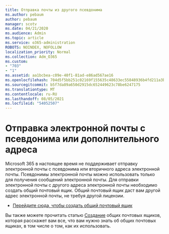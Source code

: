 ```yaml
---
title: Отправка почты из другого псевдонима
ms.author: pebaum
author: pebaum
manager: scotv
ms.date: 04/21/2020
ms.audience: Admin
ms.topic: article
ms.service: o365-administration
ROBOTS: NOINDEX, NOFOLLOW
localization_priority: Normal
ms.collection: Adm_O365
ms.custom:
- "703"
- "1"
ms.assetid: aa1bcbea-c09e-40f1-81ad-e86ad567ae16
ms.openlocfilehash: 704d5f5bb251c02169f155635c48633ec55848936b4fd211a3b2978811a45dc7
ms.sourcegitcommit: b5f7da89a650d2915dc652449623c78be6247175
ms.translationtype: MT
ms.contentlocale: ru-RU
ms.lasthandoff: 08/05/2021
ms.locfileid: "54052507"
---
```

# <a name="send-email-from-an-alias-or-secondary-address"></a>Отправка электронной почты с псевдонима или дополнительного адреса

Microsoft 365 в настоящее время не поддерживает отправку электронной почты с псевдонима или вторичного адреса электронной почты. Псевдонимы электронной почты можно использовать только для получения сообщений электронной почты. Для отправки электронной почты с другого адреса электронной почты необходимо создать общий почтовый ящик. Общий почтовый ящик даст вам другой адрес электронной почты, не требуя другой лицензии.
  
- [Перейдите сюда, чтобы создать общий почтовый ящик](https://portal.office.com/AdminPortal/Home#/AssistedGuide/addemailoptions)

Вы также можете прочитать статью [Создание](/microsoft-365/admin/email/create-a-shared-mailbox) общих почтовых ящиков, которая расскажет вам все, что вам нужно знать об общих почтовых ящиках, в том числе о том, как их использовать.